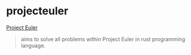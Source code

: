 # projecteuler
[Project Euler](https://projecteuler.net/)
> aims to solve all problems within Project Euler in rust programming language.